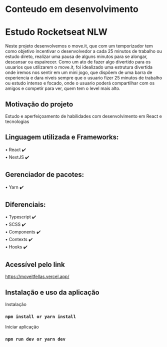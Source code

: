 # Conteudo em desenvolvimento<br/> 

# Estudo Rocketseat NLW<br/>
Neste projeto desenvolvemos o move.it, que com um temporizador tem como objetivo incentivar o desenvolvedor a cada 25 minutos de trabalho ou estudo direto, realizar uma pausa de alguns minutos para se alongar, descansar ou espairecer. Como um ato de fazer algo divertido para os usuarios que utilizarem o move.it, foi idealizado uma estrutura divertida onde iremos nos sentir em um mini jogo, que dispõem de uma barra de experiencia e dara niveis sempre que o usuario fizer 25 minutos de trabalho ou estudo intenso e focado, onde o usuario poderá compartilhar com os amigos e competir para ver, quem tem o level mais alto.

## Motivação do projeto<br/>
Estudo e aperfeiçoamento de habilidades com desenvolvimento em React e tecnologias<br/>

## Linguagem utilizada e Frameworks: <br/>
• React        :heavy_check_mark: <br/>
• NextJS       :heavy_check_mark:

## Gerenciador de pacotes: <br/>
• Yarn         :heavy_check_mark:

## Diferenciais: <br/>
• Typescript   :heavy_check_mark:<br/>
• SCSS         :heavy_check_mark:<br/>
• Components   :heavy_check_mark:<br/>
• Contexts     :heavy_check_mark:<br/>
• Hooks        :heavy_check_mark:<br/>

## Acessível pelo link

<a>https://moveitfellas.vercel.app/</a>


## Instalação e uso da aplicação 

Instalação

### `npm install or yarn install`

Iniciar aplicação

### `npm run dev or yarn dev`
